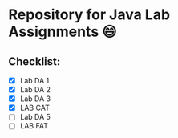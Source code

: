 # Repository for Java Lab Assignments :smile:
## Checklist:
- [x] Lab DA 1
- [x] Lab DA 2
- [x] Lab DA 3
- [x] LAB CAT
- [ ] Lab DA 5
- [ ] LAB FAT
